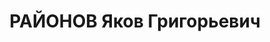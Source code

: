 ---
title: РАЙОНОВ Яков Григорьевич
description: "1902 року народження, м. Олександрія Миколаївської області, освіта початкова,\
  \ член ВКП(б). Директор обласних парткурсів. Проживав: м. Маріуполь Донецької області,\
  \ вул. Ленінська, буд. № 77. \n  Заарештований 10 грудня 1937 року. Виїзною сесією\
  \ Верховного Суду СРСР у м. Харкові 2 січня 1938 року засуджений до розстрілу з\
  \ конфіскацією майна. 3 січня 1938 року вирок приведений до виконання у м. Харкові.\
  \ \n  Реабілітований у 1957 році."
---